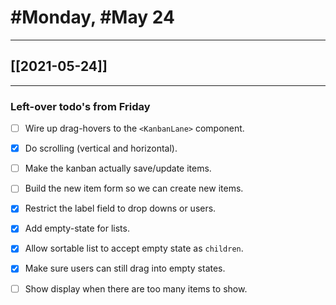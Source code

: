 # #Monday, #May 24
---

## [[2021-05-24]]

---

### Left-over todo's from Friday

- [ ] Wire up drag-hovers to the `<KanbanLane>` component.
- [x] Do scrolling (vertical and horizontal).
- [ ] Make the kanban actually save/update items.
- [ ] Build the new item form so we can create new items.
- [x] Restrict the label field to drop downs or users.
- [x] Add empty-state for lists.
- [x] Allow sortable list to accept empty state as `children`.
- [x] Make sure users can still drag into empty states.
- [ ] Show display when there are too many items to show.













